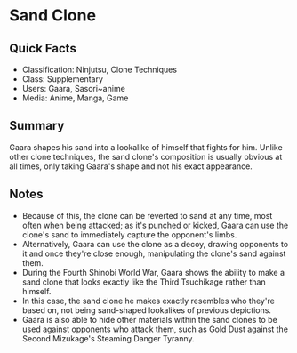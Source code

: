 # Sand Clone

## Quick Facts
- Classification: Ninjutsu, Clone Techniques
- Class: Supplementary
- Users: Gaara, Sasori~anime
- Media: Anime, Manga, Game

## Summary
Gaara shapes his sand into a lookalike of himself that fights for him. Unlike other clone techniques, the sand clone's composition is usually obvious at all times, only taking Gaara's shape and not his exact appearance.

## Notes
- Because of this, the clone can be reverted to sand at any time, most often when being attacked; as it's punched or kicked, Gaara can use the clone's sand to immediately capture the opponent's limbs.
- Alternatively, Gaara can use the clone as a decoy, drawing opponents to it and once they're close enough, manipulating the clone's sand against them.
- During the Fourth Shinobi World War, Gaara shows the ability to make a sand clone that looks exactly like the Third Tsuchikage rather than himself.
- In this case, the sand clone he makes exactly resembles who they're based on, not being sand-shaped lookalikes of previous depictions.
- Gaara is also able to hide other materials within the sand clones to be used against opponents who attack them, such as Gold Dust against the Second Mizukage's Steaming Danger Tyranny.
